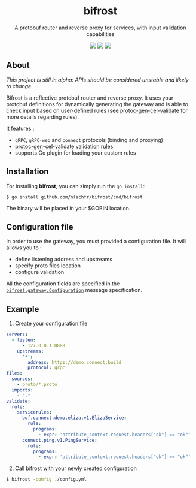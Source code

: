 <div align="center">
<h1>bifrost</h1>
<p>A protobuf router and reverse proxy for services, with input validation capabilities</p>
<a href="https://coveralls.io/github/nlachfr/bifrost?branch=main"><img src="https://coveralls.io/repos/nlachfr/bifrost/badge.svg?branch=main&service=github"/></a>
<a href="https://goreportcard.com/badge/github.com/nlachfr/bifrost"><img src="https://goreportcard.com/badge/github.com/nlachfr/bifrost"/></a>
<a href="https://img.shields.io/github/license/nlachfr/bifrost"><img src="https://img.shields.io/github/license/nlachfr/bifrost"></a>
</div>

## About

*This project is still in alpha: APIs should be considered unstable and likely to change.*

Bifrost is a reflective protobuf router and reverse proxy. It uses your protobuf definitions for dynamically generating the gateway and is able to check input based on user-defined rules (see [protoc-gen-cel-validate](https://github.com/nlachfr/protoc-gen-cel-validate) for more details regarding rules).

It features :

- `gRPC`, `gRPC-web` and `connect` protocols (binding and proxying)
- [protoc-gen-cel-validate](https://github.com/nlachfr/protoc-gen-cel-validate) validation rules
- supports Go plugin for loading your custom rules

## Installation

For installing **bifrost**, you can simply run the `go install`:

```shell
$ go install github.com/nlachfr/bifrost/cmd/bifrost
```

The binary will be placed in your $GOBIN location.

## Configuration file

In order to use the gateway, you must provided a configuration file. It will allows you to :
- define listening address and upstreams
- specify proto files location
- configure validation

All the configuration fields are specified in the [`bifrost.gateway.Configuration`](./gateway/gateway.proto) message specification.
## Example

1. Create your configuration file

```yml
servers:
  - listen:
      - 127.0.0.1:8888
    upstreams:
      '*':
        address: https://demo.connect.build    
        protocol: grpc
files:
  sources:
    - proto/*.proto
  imports:
    - "."
validate:
  rule:
    servicerules:
      buf.connect.demo.eliza.v1.ElizaService:
        rule:
          programs:
            - expr: 'attribute_context.request.headers["ok"] == "ok"'      
      connect.ping.v1.PingService:
        rule:
          programs:
            - expr: 'attribute_context.request.headers["ok"] == "ok"'
```

2. Call bifrost with your newly created configuration

```bash
$ bifrost -config ./config.yml
```